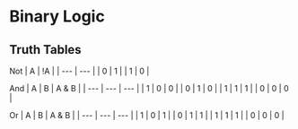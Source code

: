 # Binary Logic

## Truth Tables

Not
| A | !A |
| --- | --- |
| 0 | 1 |
| 1 | 0 |

And
| A | B | A & B | 
| --- | --- | --- |
| 1 | 0 | 0 |
| 0 | 1 | 0 |
| 1 | 1 | 1 |
| 0 | 0 | 0 |

Or
| A | B | A & B |
| --- | --- | --- |
| 1 | 0 | 1 |
| 0 | 1 | 1 |
| 1 | 1 | 1 |
| 0 | 0 | 0 |
